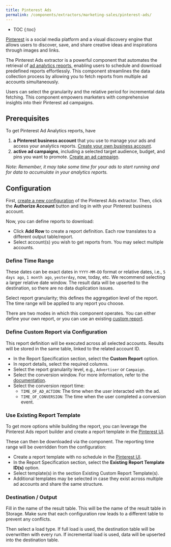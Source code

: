 ```yaml
---
title: Pinterest Ads
permalink: /components/extractors/marketing-sales/pinterest-ads/
---
```


* TOC
{:toc}

[Pinterest](https://www.pinterest.com/) is a social media platform and a visual discovery engine that allows users to discover, save, and share creative
ideas and inspirations through images and links.

The Pinterest Ads extractor is a powerful component that automates the retrieval of [ad analytics reports](https://help.pinterest.com/en/business/article/create-edit-and-review-custom-reports), 
enabling users to schedule and download predefined reports effortlessly. This component streamlines the data collection process by allowing you to fetch reports from multiple ad accounts simultaneously.

Users can select the granularity and the relative period for incremental data fetching. This component empowers marketers with comprehensive insights into their Pinterest ad campaigns.

## Prerequisites
To get Pinterest Ad Analytics reports, have

1. **a Pinterest business account** that you use to manage your ads and access your analytics reports. [Create your own business account](https://help.pinterest.com/en/business/article/get-a-business-account).
2. **active ad campaigns**, including a selected target audience, budget, and pins you want to promote. [Create an ad campaign](https://help.pinterest.com/en/business/article/set-up-your-campaign).
   
*Note: Remember, it may take some time for your ads to start running and for data to accumulate in your analytics reports.* 

## Configuration
First, [create a new configuration](https://help.keboola.com/components/#creating-component-configuration) of the Pinterest Ads extractor.
Then, click the **Authorize Account** button and log in with your Pinterest business account.

Now, you can define reports to download:

- Click **Add Row** to create a report definition. Each row translates to a different output table/report.
- Select account(s) you wish to get reports from. You may select multiple accounts.

### Define Time Range
These dates can be exact dates in `YYYY-MM-DD` format or relative dates, i.e., `5 days ago`, `1 month ago`, `yesterday`,
now, today, etc. We recommend selecting a larger relative date window. The result data will be upserted to the destination, so there
are no data duplication issues.

Select report granularity; this defines the aggregation level of the report. The time range will be applied to any report you choose.

There are two modes in which this component operates. You can either define your own report, 
or you can use an existing [custom report](https://help.pinterest.com/en/business/article/create-edit-and-review-custom-reports).

### Define Custom Report via Configuration
This report definition will be executed across all selected accounts. Results will be stored in the same table, linked to the related account ID.

- In the Report Specification section, select the **Custom Report** option.
- In report details, select the required columns.
- Select the report granularity level, e.g., `Advertiser` or `Campaign`.
- Select the conversion window. For more information, refer to the [documentation](https://help.pinterest.com/en/business/article/conversions-campaigns#section-10906).
- Select the conversion report time:
  - `TIME_OF_AD_ACTION`: The time when the user interacted with the ad.
  - `TIME_OF_CONVERSION`: The time when the user completed a conversion event.

### Use Existing Report Template
To get more options while building the report, you can leverage the Pinterest Ads report builder and create a report
template in the [Pinterest UI](https://help.pinterest.com/en/business/article/create-edit-and-review-custom-reports).

These can then be downloaded via the component. The reporting time range will be overridden from the configuration:

- Create a report template with no schedule in the [Pinterest UI](https://help.pinterest.com/en/business/article/create-edit-and-review-custom-reports).
- In the Report Specification section, select the **Existing Report Template ID(s)** option.
- Select template(s) in the section Existing Custom Report Template(s).
- Additional templates may be selected in case they exist across multiple ad accounts and share the same structure.

### Destination / Output
Fill in the name of the result table. This will be the name of the result table in Storage. Make sure that each configuration row leads to a different table to prevent any conflicts.

Then select a load type. If full load is used, the destination table will be overwritten with every run. If incremental load is used, data will be upserted into the destination table.
